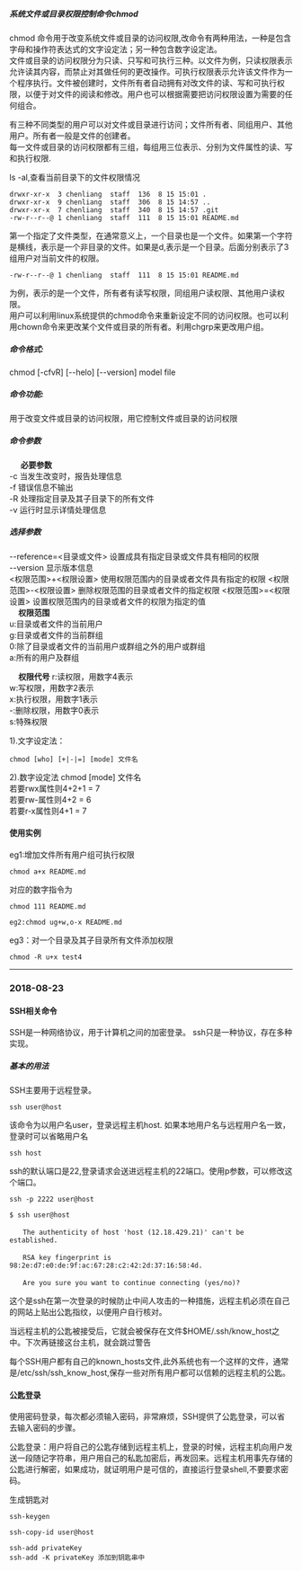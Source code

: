 ##### 系统文件或目录权限控制命令chmod
chmod 命令用于改变系统文件或目录的访问权限,改命令有两种用法，一种是包含字母和操作符表达式的文字设定法；另一种包含数字设定法。<br>
文件或目录的访问权限分为只读、只写和可执行三种。以文件为例，只读权限表示允许读其内容，而禁止对其做任何的更改操作。可执行权限表示允许该文件作为一个程序执行。文件被创建时，文件所有者自动拥有对改文件的读、写和可执行权限，以便于对文件的阅读和修改。用户也可以根据需要把访问权限设置为需要的任何组合。

有三种不同类型的用户可以对文件或目录进行访问；文件所有者、同组用户、其他用户。所有者一般是文件的创建者。<br>
每一文件或目录的访问权限都有三组，每组用三位表示、分别为文件属性的读、写和执行权限.

ls -al,查看当前目录下的文件权限情况

```
drwxr-xr-x  3 chenliang  staff  136  8 15 15:01 .
drwxr-xr-x  9 chenliang  staff  306  8 15 14:57 ..
drwxr-xr-x  7 chenliang  staff  340  8 15 14:57 .git
-rw-r--r--@ 1 chenliang  staff  111  8 15 15:01 README.md

```

第一个指定了文件类型，在通常意义上，一个目录也是一个文件。如果第一个字符是横线，表示是一个非目录的文件。如果是d,表示是一个目录。后面分别表示了3组用户对当前文件的权限。

```
-rw-r--r--@ 1 chenliang  staff  111  8 15 15:01 README.md
```
为例，表示的是一个文件，所有者有读写权限，同组用户读权限、其他用户读权限。<br>
用户可以利用linux系统提供的chmod命令来重新设定不同的访问权限。也可以利用chown命令来更改某个文件或目录的所有者。利用chgrp来更改用户组。

##### 命令格式:
chmod [-cfvR] [--helo] [--version] model file

##### 命令功能:
用于改变文件或目录的访问权限，用它控制文件或目录的访问权限

##### 命令参数
&nbsp;&nbsp;&nbsp;&nbsp;&nbsp;<strong>必要参数</strong><br>
-c 当发生改变时，报告处理信息<br>
-f 错误信息不输出<br>
-R 处理指定目录及其子目录下的所有文件<br>
-v 运行时显示详情处理信息<br>

#####  选择参数
--reference=<目录或文件> 设置成具有指定目录或文件具有相同的权限<br>
--version 显示版本信息<br>
<权限范围>+<权限设置> 使用权限范围内的目录或者文件具有指定的权限
<权限范围>-<权限设置> 删除权限范围的目录或者文件的指定权限
<权限范围>=<权限设置> 设置权限范围内的目录或者文件的权限为指定的值<br>
&nbsp;&nbsp;&nbsp;&nbsp;<strong>权限范围</strong> <br>
u:目录或者文件的当前用户<br>
g:目录或者文件的当前群组<br>
0:除了目录或者文件的当前用户或群组之外的用户或群组<br>
a:所有的用户及群组<br>

&nbsp;&nbsp;&nbsp;&nbsp;<strong>权限代号</strong>
r:读权限，用数字4表示<br>
w:写权限，用数字2表示<br>
x:执行权限，用数字1表示<br>
-:删除权限，用数字0表示<br>
s:特殊权限

1).文字设定法：

```
chmod [who] [+|-|=] [mode] 文件名
```

2).数字设定法
chmod [mode] 文件名<br>
若要rwx属性则4+2+1 = 7<br>
若要rw-属性则4+2 = 6<br>
若要r-x属性则4+1 = 7<br>

#### 使用实例

eg1:增加文件所有用户组可执行权限

```
chmod a+x README.md
```
对应的数字指令为

```
chmod 111 README.md
```

```
eg2:chmod ug+w,o-x README.md
```

eg3：对一个目录及其子目录所有文件添加权限 

```
chmod -R u+x test4
```

____


### 2018-08-23
#### SSH相关命令
SSH是一种网络协议，用于计算机之间的加密登录。
ssh只是一种协议，存在多种实现。

##### 基本的用法
SSH主要用于远程登录。

```
ssh user@host
```

该命令为以用户名user，登录远程主机host.
如果本地用户名与远程用户名一致，登录时可以省略用户名

```
ssh host
```

ssh的默认端口是22,登录请求会送进远程主机的22端口。使用p参数，可以修改这个端口。

```
ssh -p 2222 user@host
```

```
$ ssh user@host

　　The authenticity of host 'host (12.18.429.21)' can't be established.

　　RSA key fingerprint is 98:2e:d7:e0:de:9f:ac:67:28:c2:42:2d:37:16:58:4d.

　　Are you sure you want to continue connecting (yes/no)?
```
这个是ssh在第一次登录的时候防止中间人攻击的一种措施，远程主机必须在自己的网站上贴出公匙指纹，以便用户自行核对。

当远程主机的公匙被接受后，它就会被保存在文件$HOME/.ssh/know_host之中。下次再链接这台主机，就会跳过警告

每个SSH用户都有自己的known_hosts文件,此外系统也有一个这样的文件，通常是/etc/ssh/ssh_know_host,保存一些对所有用户都可以信赖的远程主机的公匙。

#### 公匙登录
使用密码登录，每次都必须输入密码，非常麻烦，SSH提供了公匙登录，可以省去输入密码的步骤。

公匙登录：用户将自己的公匙存储到远程主机上，登录的时候，远程主机向用户发送一段随记字符串，用户用自己的私匙加密后，再发回来。远程主机用事先存储的公匙进行解密，如果成功，就证明用户是可信的，直接运行登录shell,不要要求密码。

生成钥匙对

```
ssh-keygen
```

```
ssh-copy-id user@host
```

```
ssh-add privateKey
ssh-add -K privateKey 添加到钥匙串中
```






